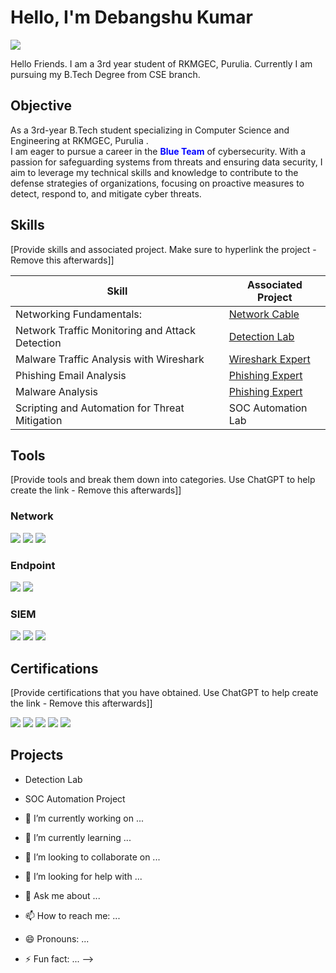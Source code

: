 # Hello, I'm Debangshu Kumar
<a href="https://www.linkedin.com/in/debangshu-kumar-14413a227/"><img src="https://img.shields.io/badge/-LinkedIn-0072b1?&style=for-the-badge&logo=linkedin&logoColor=white" /></a>

Hello Friends. I am a 3rd year student of RKMGEC, Purulia. Currently I am pursuing my B.Tech Degree from CSE branch.


## Objective
As a 3rd-year B.Tech student specializing in Computer Science and Engineering at RKMGEC, Purulia .                                                                     
I am eager to pursue a career in the <span style="color: blue;">**Blue Team**</span> of cybersecurity. With a passion for safeguarding systems from threats and ensuring data security, I aim to leverage my technical skills and knowledge to contribute to the defense strategies of organizations, focusing on proactive measures to detect, respond to, and mitigate cyber threats.


## Skills
[Provide skills and associated project. Make sure to hyperlink the project - Remove this afterwards]]

| Skill                                         | Associated Project         |
|-----------------------------------------------|----------------------------|
| Networking Fundamentals:                        | <a href="https://app.letsdefend.io/my-rewards/detail/04d9628f-fc3a-4098-9420-6bdfa49c94c8">Network Cable</a>|
| Network Traffic Monitoring and Attack Detection | <a href="https://google.com">Detection Lab</a>|
| Malware Traffic Analysis with Wireshark         | <a href="https://app.letsdefend.io/my-rewards/detail/6c4fb8fb-2c4a-4f83-9fca-d679c205b26e">Wireshark Expert</a>|
| Phishing Email Analysis                         | <a href="https://app.letsdefend.io/my-rewards/detail/326e9945-c1eb-4aa2-8d21-14f6f5311e4f">Phishing Expert</a>|
| Malware Analysis                                | <a href="https://app.letsdefend.io/my-rewards/detail/8582bbd4-962a-4543-9f0e-89987917b636">Phishing Expert</a>|
| Scripting and Automation for Threat Mitigation  | SOC Automation Lab|

## Tools
[Provide tools and break them down into categories. Use ChatGPT to help create the link - Remove this afterwards]]

### Network
<div>
    <img src="https://img.shields.io/badge/-Wireshark-1679A7?&style=for-the-badge&logo=Wireshark&logoColor=white" />
    <img src="https://img.shields.io/badge/-Suricata-EF3B2D?&style=for-the-badge&logo=Suricata&logoColor=white" />
    <img src="https://img.shields.io/badge/-Zeek-777BB4?&style=for-the-badge&logo=Zeek&logoColor=white" />
</div>

### Endpoint
<div>
    <img src="https://img.shields.io/badge/-Microsoft_Defender_for_Endpoint-00A4EF?&style=for-the-badge&logo=Microsoft&logoColor=white" />
    <img src="https://img.shields.io/badge/-Velociraptor-4B275F?&style=for-the-badge&logo=Velociraptor&logoColor=white" />
</div>

### SIEM
<div>
    <img src="https://img.shields.io/badge/-Microsoft_Sentinel-0078D4?&style=for-the-badge&logo=Microsoft&logoColor=white" />
    <img src="https://img.shields.io/badge/-Splunk-000000?&style=for-the-badge&logo=Splunk&logoColor=white" />
    <img src="https://img.shields.io/badge/-Elastic-005571?&style=for-the-badge&logo=Elastic&logoColor=white" />
</div>

## Certifications
[Provide certifications that you have obtained. Use ChatGPT to help create the link - Remove this afterwards]]
<div>
<img src="https://img.shields.io/badge/-Security%2B-FF0000?&style=for-the-badge&logo=CompTIA&logoColor=white" />
<img src="https://img.shields.io/badge/-Network%2B-007ACC?&style=for-the-badge&logo=CompTIA&logoColor=white" />
<img src="https://img.shields.io/badge/-A%2B-4D4D4D?&style=for-the-badge&logo=CompTIA&logoColor=white" />
<img src="https://img.shields.io/badge/-CDSA-006400?&style=for-the-badge&logoColor=white" />
<img src="https://img.shields.io/badge/-CCD-000080?&style=for-the-badge&logoColor=white" />
</div>

## Projects
- Detection Lab
- SOC Automation Project

- 🔭 I’m currently working on ...
- 🌱 I’m currently learning ...
- 👯 I’m looking to collaborate on ...
- 🤔 I’m looking for help with ...
- 💬 Ask me about ...
- 📫 How to reach me: ...
- 😄 Pronouns: ...
- ⚡ Fun fact: ...
-->
